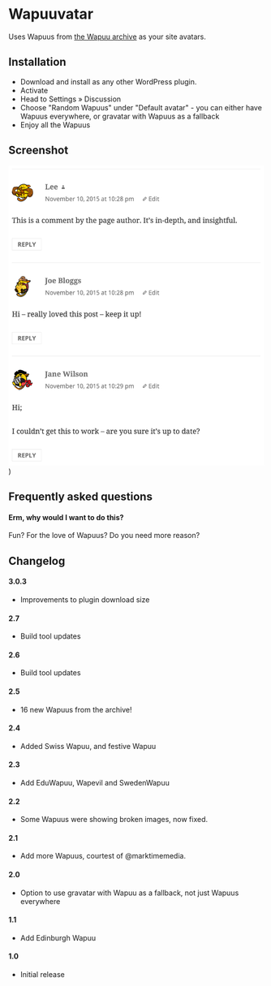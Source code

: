 # Wapuuvatar
Uses Wapuus from [the Wapuu archive](https://github.com/jawordpressorg/wapuu) as your site avatars.

## Installation
* Download and install as any other WordPress plugin.
* Activate
* Head to Settings » Discussion
* Choose "Random Wapuus" under "Default avatar" - you can either have Wapuus everywhere, or gravatar with Wapuus as a fallback
* Enjoy all the Wapuus

## Screenshot

![Screenshot of Wapuuvatar in action.](https://raw.githubusercontent.com/leewillis77/wapuuvatar/master/screenshot-1.png "Screenshot of Wapuuvatar in action")
)

## Frequently asked questions

#### Erm, why would I want to do this?
Fun? For the love of Wapuus? Do you need more reason?

## Changelog

#### 3.0.3
* Improvements to plugin download size

#### 2.7
* Build tool updates

#### 2.6
* Build tool updates

#### 2.5
* 16 new Wapuus from the archive!

#### 2.4
* Added Swiss Wapuu, and festive Wapuu

#### 2.3
* Add EduWapuu, Wapevil and SwedenWapuu

#### 2.2
* Some Wapuus were showing broken images, now fixed.

#### 2.1
* Add more Wapuus, courtest of @marktimemedia.

#### 2.0
* Option to use gravatar with Wapuu as a fallback, not just Wapuus everywhere

#### 1.1
* Add Edinburgh Wapuu

#### 1.0
* Initial release
